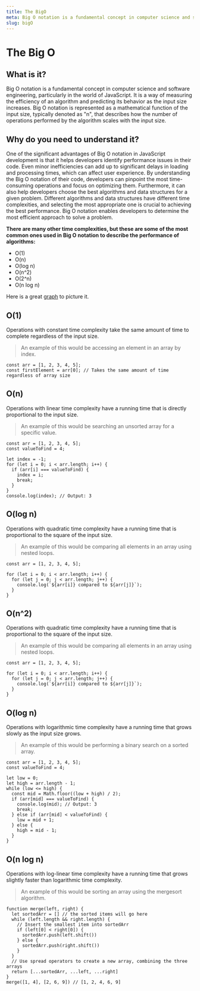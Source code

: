 ```yaml
---
title: The BigO
meta: Big O notation is a fundamental concept in computer science and software engineering, particularly in the world of JavaScript.
slug: bigO
---
```


# The Big O
## What is it?

Big O notation is a fundamental concept in computer science and software engineering, particularly in the world of JavaScript. It is a way of measuring the efficiency of an algorithm and predicting its behavior as the input size increases. Big O notation is represented as a mathematical function of the input size, typically denoted as "n", that describes how the number of operations performed by the algorithm scales with the input size.

## Why do you need to understand it? 

One of the significant advantages of Big O notation in JavaScript development is that it helps developers identify performance issues in their code. Even minor inefficiencies can add up to significant delays in loading and processing times, which can affect user experience. By understanding the Big O notation of their code, developers can pinpoint the most time-consuming operations and focus on optimizing them. Furthermore, it can also help developers choose the best algorithms and data structures for a given problem. Different algorithms and data structures have different time complexities, and selecting the most appropriate one is crucial to achieving the best performance. Big O notation enables developers to determine the most efficient approach to solve a problem.


**There are many other time complexities, but these are some of the most common ones used in Big O notation to describe the performance of algorithms:**

- O(1)
- O(n)
- O(log n) 
- O(n^2)
- O(2^n)
- O(n log n)

Here is a great [graph](https://www.google.com/url?sa%3Di%26url%3Dhttps%3A%2F%2Fdanielmiessler.com%2Fstudy%2Fbig-o-notation%2F%26psig%3DAOvVaw3FUkl_E2WrFRSZ6clY6VCQ%26ust%3D1683917891571000%26source%3Dimages%26cd%3Dvfe%26ved%3D0CBAQjRxqFwoTCOiH6o_57f4CFQAAAAAdAAAAABAE) to picture it. 
## O(1)
Operations with constant time complexity take the same amount of time to complete regardless of the input size. 
> An example of this would be accessing an element in an array by index.


```
const arr = [1, 2, 3, 4, 5];
const firstElement = arr[0]; // Takes the same amount of time regardless of array size
```


## O(n)
Operations with linear time complexity have a running time that is directly proportional to the input size. 

> An example of this would be searching an unsorted array for a specific value.

```
const arr = [1, 2, 3, 4, 5];
const valueToFind = 4;

let index = -1;
for (let i = 0; i < arr.length; i++) {
  if (arr[i] === valueToFind) {
    index = i;
    break;
  }
}
console.log(index); // Output: 3
```

## O(log n) 
Operations with quadratic time complexity have a running time that is proportional to the square of the input size. 
> An example of this would be comparing all elements in an array using nested loops.

```
const arr = [1, 2, 3, 4, 5];

for (let i = 0; i < arr.length; i++) {
  for (let j = 0; j < arr.length; j++) {
    console.log(`${arr[i]} compared to ${arr[j]}`);
  }
}
```

## O(n^2)
Operations with quadratic time complexity have a running time that is proportional to the square of the input size. 
> An example of this would be comparing all elements in an array using nested loops.

```
const arr = [1, 2, 3, 4, 5];

for (let i = 0; i < arr.length; i++) {
  for (let j = 0; j < arr.length; j++) {
    console.log(`${arr[i]} compared to ${arr[j]}`);
  }
}
```

## O(log n)
Operations with logarithmic time complexity have a running time that grows slowly as the input size grows. 
> An example of this would be performing a binary search on a sorted array.

```
const arr = [1, 2, 3, 4, 5];
const valueToFind = 4;

let low = 0;
let high = arr.length - 1;
while (low <= high) {
  const mid = Math.floor((low + high) / 2);
  if (arr[mid] === valueToFind) {
    console.log(mid); // Output: 3
    break;
  } else if (arr[mid] < valueToFind) {
    low = mid + 1;
  } else {
    high = mid - 1;
  }
}
```

## O(n log n) 
Operations with log-linear time complexity have a running time that grows slightly faster than logarithmic time complexity. 
> An example of this would be sorting an array using the mergesort algorithm.

```
function merge(left, right) {
  let sortedArr = [] // the sorted items will go here
  while (left.length && right.length) {
    // Insert the smallest item into sortedArr
    if (left[0] < right[0]) {
      sortedArr.push(left.shift())
    } else {
      sortedArr.push(right.shift())
    }
  }
  // Use spread operators to create a new array, combining the three arrays
  return [...sortedArr, ...left, ...right]
}
merge([1, 4], [2, 6, 9]) // [1, 2, 4, 6, 9]
```

